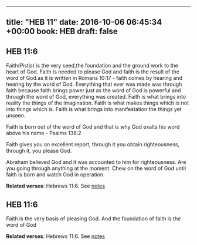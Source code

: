 
---
title: "HEB 11"
date: 2016-10-06 06:45:34 +00:00
book: HEB
draft: false
---

## HEB 11:6

Faith(Pistis) is the very seed,the foundation and the ground work to the heart of God. Faith is needed to please God and faith is the result of the word of God.as it is written in Romans 10:17 - faith comes by hearing and hearing by the word of God. 
Everything that ever was made was through faith because faith brings power just as the word of God is powerful and through the word of God, everything was created. 
Faith is what brings into reality the things of the imagination. Faith is what makes things which is not into things which is. Faith is what brings into manifestation the things yet unseen.

Faith is born out of the word of God and that is why God exalts his word above his name - Psalms 138:2

Faith gives you an excellent report, through it you obtain righteousness, through it, you please God.

Abraham believed God and it was accounted to him for righteousness. Are you going through anything at the moment. Chew on the word of God until faith is born and watch God in operation.

**Related verses**: Hebrews 11:6. See [notes](https://my.bible.com/notes/2475313253036318941)


## HEB 11:6

Faith is the very basis of pleasing God. And the foundation of faith is the word of God

**Related verses**: Hebrews 11:6. See [notes](https://my.bible.com/notes/2474586356606297009)

